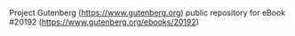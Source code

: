 Project Gutenberg (https://www.gutenberg.org) public repository for eBook #20192 (https://www.gutenberg.org/ebooks/20192)
